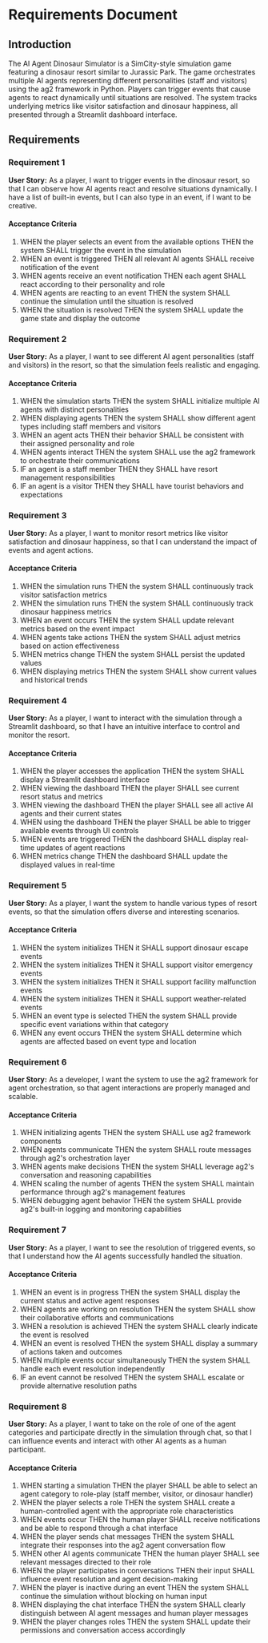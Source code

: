 # Requirements Document

## Introduction

The AI Agent Dinosaur Simulator is a SimCity-style simulation game featuring a dinosaur resort similar to Jurassic Park. The game orchestrates multiple AI agents representing different personalities (staff and visitors) using the ag2 framework in Python. Players can trigger events that cause agents to react dynamically until situations are resolved. The system tracks underlying metrics like visitor satisfaction and dinosaur happiness, all presented through a Streamlit dashboard interface.

## Requirements

### Requirement 1

**User Story:** As a player, I want to trigger events in the dinosaur resort, so that I can observe how AI agents react and resolve situations dynamically. I have a list of built-in events, but I can also type in an event, if I want to be creative.

#### Acceptance Criteria

1. WHEN the player selects an event from the available options THEN the system SHALL trigger the event in the simulation
2. WHEN an event is triggered THEN all relevant AI agents SHALL receive notification of the event
3. WHEN agents receive an event notification THEN each agent SHALL react according to their personality and role
4. WHEN agents are reacting to an event THEN the system SHALL continue the simulation until the situation is resolved
5. WHEN the situation is resolved THEN the system SHALL update the game state and display the outcome

### Requirement 2

**User Story:** As a player, I want to see different AI agent personalities (staff and visitors) in the resort, so that the simulation feels realistic and engaging.

#### Acceptance Criteria

1. WHEN the simulation starts THEN the system SHALL initialize multiple AI agents with distinct personalities
2. WHEN displaying agents THEN the system SHALL show different agent types including staff members and visitors
3. WHEN an agent acts THEN their behavior SHALL be consistent with their assigned personality and role
4. WHEN agents interact THEN the system SHALL use the ag2 framework to orchestrate their communications
5. IF an agent is a staff member THEN they SHALL have resort management responsibilities
6. IF an agent is a visitor THEN they SHALL have tourist behaviors and expectations

### Requirement 3

**User Story:** As a player, I want to monitor resort metrics like visitor satisfaction and dinosaur happiness, so that I can understand the impact of events and agent actions.

#### Acceptance Criteria

1. WHEN the simulation runs THEN the system SHALL continuously track visitor satisfaction metrics
2. WHEN the simulation runs THEN the system SHALL continuously track dinosaur happiness metrics
3. WHEN an event occurs THEN the system SHALL update relevant metrics based on the event impact
4. WHEN agents take actions THEN the system SHALL adjust metrics based on action effectiveness
5. WHEN metrics change THEN the system SHALL persist the updated values
6. WHEN displaying metrics THEN the system SHALL show current values and historical trends

### Requirement 4

**User Story:** As a player, I want to interact with the simulation through a Streamlit dashboard, so that I have an intuitive interface to control and monitor the resort.

#### Acceptance Criteria

1. WHEN the player accesses the application THEN the system SHALL display a Streamlit dashboard interface
2. WHEN viewing the dashboard THEN the player SHALL see current resort status and metrics
3. WHEN viewing the dashboard THEN the player SHALL see all active AI agents and their current states
4. WHEN using the dashboard THEN the player SHALL be able to trigger available events through UI controls
5. WHEN events are triggered THEN the dashboard SHALL display real-time updates of agent reactions
6. WHEN metrics change THEN the dashboard SHALL update the displayed values in real-time

### Requirement 5

**User Story:** As a player, I want the system to handle various types of resort events, so that the simulation offers diverse and interesting scenarios.

#### Acceptance Criteria

1. WHEN the system initializes THEN it SHALL support dinosaur escape events
2. WHEN the system initializes THEN it SHALL support visitor emergency events
3. WHEN the system initializes THEN it SHALL support facility malfunction events
4. WHEN the system initializes THEN it SHALL support weather-related events
5. WHEN an event type is selected THEN the system SHALL provide specific event variations within that category
6. WHEN any event occurs THEN the system SHALL determine which agents are affected based on event type and location

### Requirement 6

**User Story:** As a developer, I want the system to use the ag2 framework for agent orchestration, so that agent interactions are properly managed and scalable.

#### Acceptance Criteria

1. WHEN initializing agents THEN the system SHALL use ag2 framework components
2. WHEN agents communicate THEN the system SHALL route messages through ag2's orchestration layer
3. WHEN agents make decisions THEN the system SHALL leverage ag2's conversation and reasoning capabilities
4. WHEN scaling the number of agents THEN the system SHALL maintain performance through ag2's management features
5. WHEN debugging agent behavior THEN the system SHALL provide ag2's built-in logging and monitoring capabilities

### Requirement 7

**User Story:** As a player, I want to see the resolution of triggered events, so that I understand how the AI agents successfully handled the situation.

#### Acceptance Criteria

1. WHEN an event is in progress THEN the system SHALL display the current status and active agent responses
2. WHEN agents are working on resolution THEN the system SHALL show their collaborative efforts and communications
3. WHEN a resolution is achieved THEN the system SHALL clearly indicate the event is resolved
4. WHEN an event is resolved THEN the system SHALL display a summary of actions taken and outcomes
5. WHEN multiple events occur simultaneously THEN the system SHALL handle each event resolution independently
6. IF an event cannot be resolved THEN the system SHALL escalate or provide alternative resolution paths

### Requirement 8

**User Story:** As a player, I want to take on the role of one of the agent categories and participate directly in the simulation through chat, so that I can influence events and interact with other AI agents as a human participant.

#### Acceptance Criteria

1. WHEN starting a simulation THEN the player SHALL be able to select an agent category to role-play (staff member, visitor, or dinosaur handler)
2. WHEN the player selects a role THEN the system SHALL create a human-controlled agent with the appropriate role characteristics
3. WHEN events occur THEN the human player SHALL receive notifications and be able to respond through a chat interface
4. WHEN the player sends chat messages THEN the system SHALL integrate their responses into the ag2 agent conversation flow
5. WHEN other AI agents communicate THEN the human player SHALL see relevant messages directed to their role
6. WHEN the player participates in conversations THEN their input SHALL influence event resolution and agent decision-making
7. WHEN the player is inactive during an event THEN the system SHALL continue the simulation without blocking on human input
8. WHEN displaying the chat interface THEN the system SHALL clearly distinguish between AI agent messages and human player messages
9. WHEN the player changes roles THEN the system SHALL update their permissions and conversation access accordingly